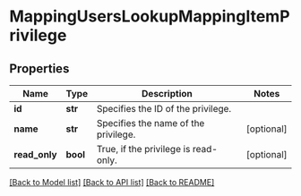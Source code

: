 # MappingUsersLookupMappingItemPrivilege

## Properties
Name | Type | Description | Notes
------------ | ------------- | ------------- | -------------
**id** | **str** | Specifies the ID of the privilege. | 
**name** | **str** | Specifies the name of the privilege. | [optional] 
**read_only** | **bool** | True, if the privilege is read-only. | [optional] 

[[Back to Model list]](../README.md#documentation-for-models) [[Back to API list]](../README.md#documentation-for-api-endpoints) [[Back to README]](../README.md)


